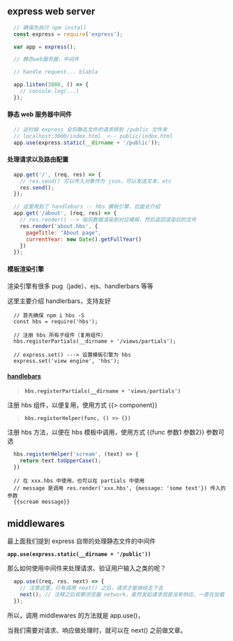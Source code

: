 ## express web server

```javascript
  // 确保先执行 npm install
  const express = require('express');

  var app = express();

  // 静态web服务器，中间件

  // handle request... blabla

  app.listen(3000, () => {
    // console.log(...)
  });
```

#### 静态 web 服务器中间件

```javascript
  // 这时候 express 会将静态文件的请求转到 /public 文件夹
  // localhost:3000/index.html  <-- public/index.html
  app.use(express.static(__dirname + '/public'));
```


#### 处理请求以及路由配置

```javascript
  app.get('/', (req, res) => {
    // res.send() 可以传入对象作为 json，可以发送文本，etc
    res.send();
  });

  // 这里用到了 handlebars -- hbs 模板引擎，后面会介绍
  app.get('/about', (req, res) => {
    // res.render() --> 指将数据渲染到对应模板，然后返回渲染后的文件
    res.render('about.hbs', {
      pageTitle: "About page",
      currentYear: new Date().getFullYear()
    })
  });
```

#### 模板渲染引擎

渲染引擎有很多 pug（jade）、ejs、handlerbars 等等

这里主要介绍 handlerbars，支持友好

```
  // 首先确保 npm i hbs -S
  const hbs = require('hbs');

  // 注册 hbs 所有子组件（复用组件）
  hbs.registerPartials(__dirname + '/views/partials');

  // express.set() ---> 设置模板引擎为 hbs
  express.set('view engine', 'hbs');
```

#### [handlebars](http://handlebarsjs.com/)

> **`hbs.registerPartials(__dirname + 'views/partials')`**

注册 hbs 组件，以便复用，使用方式 {{> component}}

> **`hbs.registerHelper(func, () => {})`**

注册 hbs 方法，以便在 hbs 模板中调用，使用方式 {{func 参数1 参数2}} 参数可选


```javascript
  hbs.registerHelper('scream', (text) => {
    return text.toUpperCase();
  })
```

```
  // 在 xxx.hbs 中使用，也可以在 partials 中使用
  // message 是调用 res.render('xxx.hbs', {message: 'some text'}) 传入的参数
  {{scream message}}
```


## middlewares

最上面我们提到 express 自带的处理静态文件的中间件

**`app.use(express.static(__dirname + '/public'))`**

那么如何使用中间件来处理请求、验证用户输入之类的呢？

```javascript
  app.use((req, res, next) => {
    // 注意这里，只有调用 next() 之后，请求才能继续走下去
    next(); // 注释之后观察浏览器 network，虽然发起请求但是没有响应，一直在加载 
  });
```

所以，调用 middlewares 的方法就是 app.use()，

当我们需要对请求、响应做处理时，就可以在 next() 之前做文章。